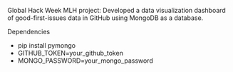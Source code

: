Global Hack Week MLH project: 
Developed a data visualization dashboard of good-first-issues data in GitHub using MongoDB as a database.

Dependencies
  - pip install pymongo
  - GITHUB_TOKEN=your_github_token
  - MONGO_PASSWORD=your_mongo_password


